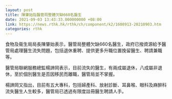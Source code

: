 ```yaml
---
layout: post
title: 陳肇始指醫管局整體欠缺660名醫生
date: 2021-09-03 13:43:33.000000000 +08:00
link: https://news.rthk.hk/rthk/ch/component/k2/1608913-20210903.htm
categories: rthk
---
```


食物及衞生局局長陳肇始表示，醫管局整體欠缺660名醫生，政府已撥資源給予醫管局處理醫生流失問題，包括退休重聘、提供更多升職位置挽留醫生、聘請兼職等。

醫管局聯網服務總監楊諦岡表示，目前流失的醫生，有兩成屬退休，八成屬非退休，至於個別醫生是否因移民而離職，醫管局並不掌握。

楊諦岡又指出，目前有五大專科，包括婦產科、放射診斷、耳鼻喉、眼科及麻醉科流失醫生人生較多，醫管局已透過有限度註冊醫生聘請人手。
